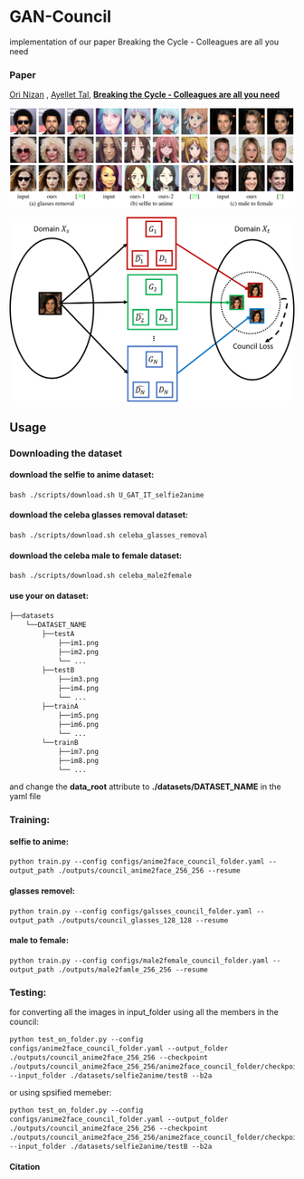 # GAN-Council
implementation of our paper Breaking the Cycle - Colleagues are all you need 
### Paper
[Ori Nizan](https://onr.github.io/) , [Ayellet Tal](http://webee.technion.ac.il/~ayellet/),
**[Breaking the Cycle - Colleagues are all you need](https://arxiv.org/abs/1911.10538 "Breaking the cycle -- Colleagues are all you need")**

![gan_council_teaser](/images/paper_teaser.png)

![gan_council_overview](/images/gan_council_overview.png)

## Usage

### Downloading the dataset
#### download the selfie to anime dataset:

    bash ./scripts/download.sh U_GAT_IT_selfie2anime

#### download the celeba glasses removal dataset:

    bash ./scripts/download.sh celeba_glasses_removal
    
#### download the celeba male to female dataset:

    bash ./scripts/download.sh celeba_male2female
#### use your on dataset:
```
├──datasets
    └──DATASET_NAME
        ├──testA
            ├──im1.png
            ├──im2.png
            └── ...
        ├──testB
            ├──im3.png
            ├──im4.png
            └── ...
        ├──trainA
            ├──im5.png
            ├──im6.png
            └── ...
        └──trainB
            ├──im7.png
            ├──im8.png
            └── ...
```
and change the **data_root** attribute to **./datasets/DATASET_NAME** in the yaml file

### Training:
#### selfie to anime: 
    python train.py --config configs/anime2face_council_folder.yaml --output_path ./outputs/council_anime2face_256_256 --resume 

#### glasses removel:
    python train.py --config configs/galsses_council_folder.yaml --output_path ./outputs/council_glasses_128_128 --resume 
    
#### male to female:
    python train.py --config configs/male2female_council_folder.yaml --output_path ./outputs/male2famle_256_256 --resume 


### Testing:
for converting all the images in input_folder using all the members in the council:

    python test_on_folder.py --config configs/anime2face_council_folder.yaml --output_folder ./outputs/council_anime2face_256_256 --checkpoint ./outputs/council_anime2face_256_256/anime2face_council_folder/checkpoints/01000000 --input_folder ./datasets/selfie2anime/testB --b2a
    
or using spsified memeber:

    python test_on_folder.py --config configs/anime2face_council_folder.yaml --output_folder ./outputs/council_anime2face_256_256 --checkpoint ./outputs/council_anime2face_256_256/anime2face_council_folder/checkpoints/b2a_gen_3_01000000.pt --input_folder ./datasets/selfie2anime/testB --b2a
#### Citation
